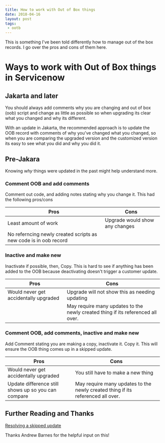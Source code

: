 ```yaml
---
title: How to work with Out of Box things
date: 2018-04-16
layout: post
tags:
 - ootb
---
```

This is something I've been told differently how to manage out of the box records.  I go over the pros and cons of them here.

<!--more-->

# Ways to work with Out of Box things in Servicenow

## Jakarta and later

You should always add comments why you are changing and out of box (oob) script and change as little as possible so when upgrading its clear what you changed and why its different.

With an update in Jakarta, the recommended approach is to update the OOB record with comments of why you've changed what you changed, so when you are comparing the upgraded version and the customized version its easy to see what you did and why you did it.

## Pre-Jakara

Knowing *why* things were updated in the past might help understand more.

### Comment OOB and add comments

Comment out code, and adding notes stating why you change it.  This had the following pros/cons

| Pros   | Cons     |
| ------ | -------  |
| Least amount of work | Upgrade would show any changes |
| No referncing newly created scripts as new code is in oob record ||

### Inactive and make new

Inactivate if possible, then, Copy. This is hard to see if anything has been added to the OOB because deactivating doesn't trigger a customer update.

| Pros | Cons |
| ---- | ---- |
| Would never get accidentally upgraded | Upgrade will not show this as needing updating |
|  | May require many updates to the newly created thing if its referenced all over. |

### Comment OOB, add comments, inactive and make new

Add Comment stating you are making a copy, inactivate it. Copy it. This will ensure the OOB thing comes up in a skipped update.

| Pros | Cons |
| ---- | ---- |
| Would never get accidentally upgraded | You still have to make a new thing |
| Update difference still shows up so you can compare | May require many updates to the newly created thing if its referenced all over. |

## Further Reading and Thanks

[Resolving a skipped update](https://docs.servicenow.com/bundle/jakarta-platform-administration/page/customer-support/task/t_ResolveASkippedUpdate.html)

Thanks Andrew Barnes for the helpful input on this!
